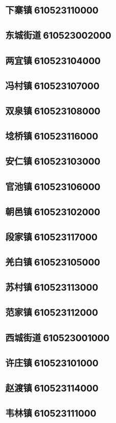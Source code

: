 # 下寨镇 610523110000
# 东城街道 610523002000
# 两宜镇 610523104000
# 冯村镇 610523107000
# 双泉镇 610523108000
# 埝桥镇 610523116000
# 安仁镇 610523103000
# 官池镇 610523106000
# 朝邑镇 610523102000
# 段家镇 610523117000
# 羌白镇 610523105000
# 苏村镇 610523113000
# 范家镇 610523112000
# 西城街道 610523001000
# 许庄镇 610523101000
# 赵渡镇 610523114000
# 韦林镇 610523111000
